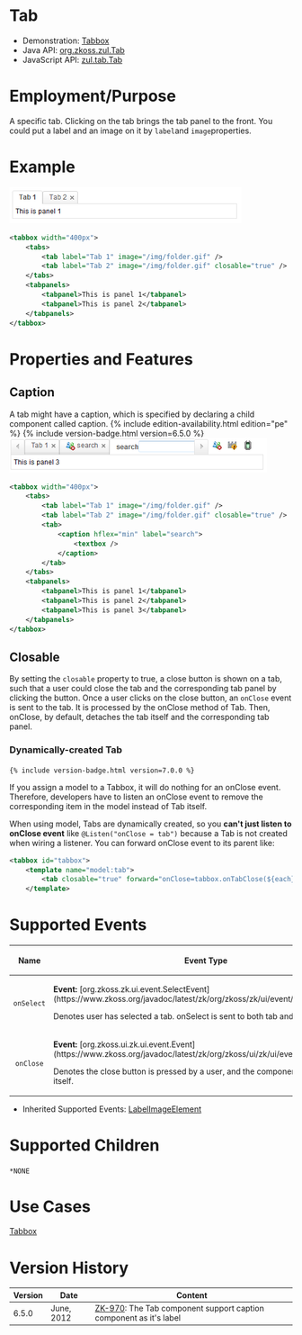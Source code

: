 

# Tab

- Demonstration: [Tabbox](http://www.zkoss.org/zkdemo/tabbox)
- Java API: [org.zkoss.zul.Tab](https://www.zkoss.org/javadoc/latest/zk/org/zkoss/zul/Tab.html)
- JavaScript API: [zul.tab.Tab](https://www.zkoss.org/javadoc/latest/jsdoc/classes/zul.tab.Tab.html)


# Employment/Purpose

A specific tab. Clicking on the tab brings the tab panel to the front.
You could put a label and an image on it by `label`and
`image`properties.

# Example

![](/zk_component_ref/images/ZKComRef_Containers_Tab.PNG)

```xml
<tabbox width="400px">
    <tabs>
        <tab label="Tab 1" image="/img/folder.gif" />
        <tab label="Tab 2" image="/img/folder.gif" closable="true" />
    </tabs>
    <tabpanels>
        <tabpanel>This is panel 1</tabpanel>
        <tabpanel>This is panel 2</tabpanel>
    </tabpanels>
</tabbox>
```

# Properties and Features

## Caption

A tab might have a caption, which is specified by declaring a child
component called caption. {% include edition-availability.html edition="pe" %} {% include
version-badge.html version=6.5.0 %}
![](/zk_component_ref/images/ZKComRef_Containers_Tab_Caption.PNG)

```xml
<tabbox width="400px">
    <tabs>
        <tab label="Tab 1" image="/img/folder.gif" />
        <tab label="Tab 2" image="/img/folder.gif" closable="true" />
        <tab>
            <caption hflex="min" label="search">
                <textbox />
            </caption>
        </tab>
    </tabs>
    <tabpanels>
        <tabpanel>This is panel 1</tabpanel>
        <tabpanel>This is panel 2</tabpanel>
        <tabpanel>This is panel 3</tabpanel>
    </tabpanels>
</tabbox>
```

## Closable

By setting the `closable` property to true, a close button is shown on a
tab, such that a user could close the tab and the corresponding tab
panel by clicking the button. Once a user clicks on the close button, an
`onClose` event is sent to the tab. It is processed by the onClose
method of Tab. Then, onClose, by default, detaches the tab itself and
the corresponding tab panel.

### Dynamically-created Tab

`{% include version-badge.html version=7.0.0 %}`

If you assign a model to a Tabbox, it will do nothing for an onClose
event. Therefore, developers have to listen an onClose event to remove
the corresponding item in the model instead of Tab itself.

When using model, Tabs are dynamically created, so you **can't just
listen to onClose event** like `@Listen("onClose = tab")` because a Tab
is not created when wiring a listener. You can forward onClose event to
its parent like:

```xml
<tabbox id="tabbox">
    <template name="model:tab">
        <tab closable="true" forward="onClose=tabbox.onTabClose(${each})"/>
    </template>
```

# Supported Events

<table>
<thead>
<tr class="header">
<th><center>
<p>Name</p>
</center></th>
<th><center>
<p>Event Type</p>
</center></th>
</tr>
</thead>
<tbody>
<tr class="odd">
<td><center>
<p><code>onSelect</code></p>
</center></td>
<td><p><strong>Event:</strong>
[org.zkoss.zk.ui.event.SelectEvent](https://www.zkoss.org/javadoc/latest/zk/org/zkoss/zk/ui/event/SelectEvent.html)</p>
<p>Denotes user has selected a tab. onSelect is sent to both tab and
tabbox.</p></td>
</tr>
<tr class="even">
<td><center>
<p><code>onClose</code></p>
</center></td>
<td><p><strong>Event:</strong>
[org.zkoss.ui.zk.ui.event.Event](https://www.zkoss.org/javadoc/latest/zk/org/zkoss/ui/zk/ui/event/Event.html)</p>
<p>Denotes the close button is pressed by a user, and the component
shall detach itself.</p></td>
</tr>
</tbody>
</table>

- Inherited Supported Events: [ LabelImageElement]({{site.baseurl}}/zk_component_ref/base_components/labelimageelement#Supported_Events)

# Supported Children

`*NONE`

# Use Cases

[ Tabbox]({{site.baseurl}}/zk_component_ref/containers/tabbox#Use_Cases)

# Version History



| Version | Date       | Content                                                                                                     |
|---------|------------|-------------------------------------------------------------------------------------------------------------|
| 6.5.0   | June, 2012 | [ZK-970](http://tracker.zkoss.org/browse/ZK-970): The Tab component support caption component as it's label |


